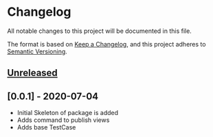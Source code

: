 # Changelog

All notable changes to this project will be documented in this file.

The format is based on [Keep a Changelog](https://keepachangelog.com/en/1.0.0/),
and this project adheres to [Semantic Versioning](https://semver.org/spec/v2.0.0.html).

## [Unreleased](https://github.com/brucebrophy/laravel-blog/compare/v0.0.1...develop)

## [0.0.1] - 2020-07-04
- Initial Skeleton of package is added
- Adds command to publish views
- Adds base TestCase
